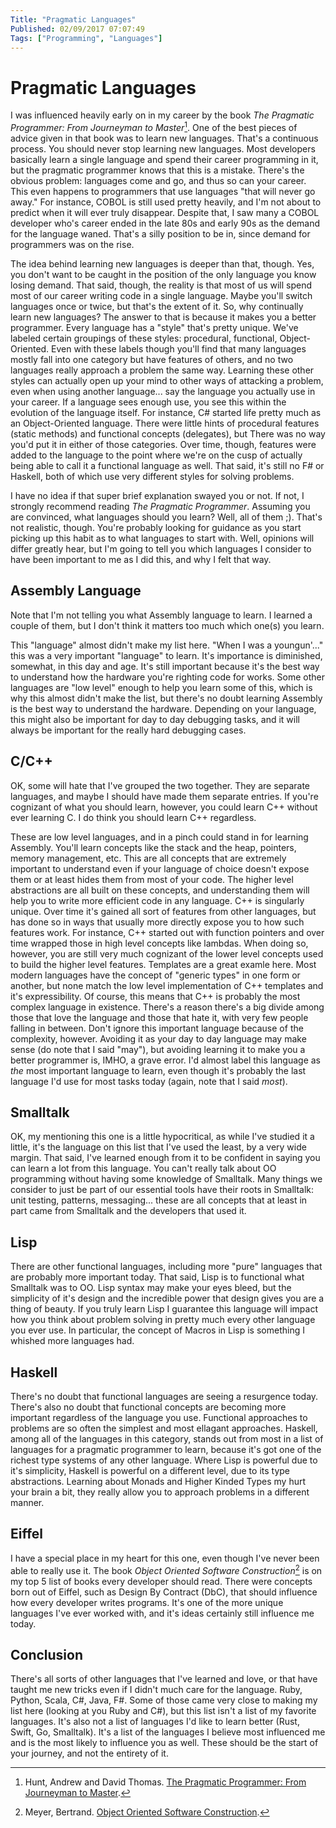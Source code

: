 ```yaml
---
Title: "Pragmatic Languages"
Published: 02/09/2017 07:07:49
Tags: ["Programming", "Languages"]
---
```


# Pragmatic Languages

I was influenced heavily early on in my career by the book *The Pragmatic Programmer: From Journeyman to Master*[^1]. One of the
best pieces of advice given in that book was to learn new languages. That's a continuous process. You should never stop learning
new languages. Most developers basically learn a single language and spend their career programming in it, but the pragmatic
programmer knows that this is a mistake. There's the obvious problem: languages come and go, and thus so can your career.
This even happens to programmers that use languages "that will never go away." For instance, COBOL is still used pretty heavily,
and I'm not about to predict when it will ever truly disappear. Despite that, I saw many a COBOL developer who's career ended
in the late 80s and early 90s as the demand for the language waned. That's a silly position to be in, since demand for programmers
was on the rise.

The idea behind learning new languages is deeper than that, though. Yes, you don't want to be caught in the position of the only
language you know losing demand. That said, though, the reality is that most of us will spend most of our career writing code
in a single language. Maybe you'll switch languages once or twice, but that's the extent of it. So, why continually learn new
languages? The answer to that is because it makes you a better programmer. Every language has a "style" that's pretty unique.
We've labeled certain groupings of these styles: procedural, functional, Object-Oriented. Even with these labels though
you'll find that many languages mostly fall into one category but have features of others, and no two languages really
approach a problem the same way. Learning these other styles can actually open up your mind to other ways of attacking a
problem, even when using another language... say the language you actually use in your career. If a language sees enough use,
you see this within the evolution of the language itself. For instance, C# started life pretty much as an Object-Oriented
language. There were little hints of procedural features (static methods) and functional concepts (delegates), but There
was no way you'd put it in either of those categories. Over time, though, features were added to the language to the point
where we're on the cusp of actually being able to call it a functional language as well. That said, it's still no F# or
Haskell, both of which use very different styles for solving problems.

I have no idea if that super brief explanation swayed you or not. If not, I strongly recommend reading *The Pragmatic Programmer*.
Assuming you are convinced, what languages should you learn? Well, all of them ;). That's not realistic, though. You're
probably looking for guidance as you start picking up this habit as to what languages to start with. Well, opinions will
differ greatly hear, but I'm going to tell you which languages I consider to have been important to me as I did this, and
why I felt that way.

## Assembly Language

Note that I'm not telling you what Assembly language to learn. I learned a couple of them, but I don't think it matters too
much which one(s) you learn.

This "language" almost didn't make my list here. "When I was a youngun'..." this was a very important "language" to learn.
It's importance is diminished, somewhat, in this day and age. It's still important because it's the best way to understand
how the hardware you're righting code for works. Some other languages are "low level" enough to help you learn some of this,
which is why this almost didn't make the list, but there's no doubt learning Assembly is the best way to understand the
hardware. Depending on your language, this might also be important for day to day debugging tasks, and it will always
be important for the really hard debugging cases.

## C/C++

OK, some will hate that I've grouped the two together. They are separate languages, and maybe I should have made them separate
entries. If you're cognizant of what you should learn, however, you could learn C++ without ever learning C. I do think you
should learn C++ regardless.

These are low level languages, and in a pinch could stand in for learning Assembly. You'll learn concepts like the stack and
the heap, pointers, memory management, etc. This are all concepts that are extremely important to understand even if your
language of choice doesn't expose them or at least hides them from most of your code. The higher level abstractions are all
built on these concepts, and understanding them will help you to write more efficient code in any language. C++ is singularly
unique. Over time it's gained all sort of features from other languages, but has done so in ways that usually more directly
expose you to how such features work. For instance, C++ started out with function pointers and over time wrapped those
in high level concepts like lambdas. When doing so, however, you are still very much cognizant of the lower level concepts
used to build the higher level features. Templates are a great examle here. Most modern languages have the concept of
"generic types" in one form or another, but none match the low level implementation of C++ templates and it's expressibility.
Of course, this means that C++ is probably the most complex language in existence. There's a reason there's a big divide
among those that love the language and those that hate it, with very few people falling in between. Don't ignore this
important language because of the complexity, however. Avoiding it as your day to day language may make sense (do note that
I said "may"), but avoiding learning it to make you a better programmer is, IMHO, a grave error. I'd almost label this
language as *the* most important language to learn, even though it's probably the last language I'd use for most tasks
today (again, note that I said *most*).

## Smalltalk

OK, my mentioning this one is a little hypocritical, as while I've studied it a little, it's the language on this list
that I've used the least, by a very wide margin. That said, I've learned enough from it to be confident in saying you
can learn a lot from this language. You can't really talk about OO programming without having some knowledge of Smalltalk.
Many things we consider to just be part of our essential tools have their roots in Smalltalk: unit testing, patterns,
messaging... these are all concepts that at least in part came from Smalltalk and the developers that used it.

## Lisp

There are other functional languages, including more "pure" languages that are probably more important today. That said,
Lisp is to functional what Smalltalk was to OO. Lisp syntax may make your eyes bleed, but the simplicity of it's design
and the incredible power that design gives you are a thing of beauty. If you truly learn Lisp I guarantee this language
will impact how you think about problem solving in pretty much every other language you ever use. In particular,
the concept of Macros in Lisp is something I whished more languages had.

## Haskell

There's no doubt that functional languages are seeing a resurgence today. There's also no doubt that functional concepts
are becoming more important regardless of the language you use. Functional approaches to problems are so often the
simplest and most ellagant approaches. Haskell, among all of the languages in this category, stands out from most
in a list of languages for a pragmatic programmer to learn, because it's got one of the richest type systems of any
other language. Where Lisp is powerful due to it's simplicity, Haskell is powerful on a different level, due to its
type abstractions. Learning about Monads and Higher Kinded Types my hurt your brain a bit, they really allow you to
approach problems in a different manner.

## Eiffel

I have a special place in my heart for this one, even though I've never been able to really use it. The book
*Object Oriented Software Construction*[^2] is on my top 5 list of books every developer should read. There were
concepts born out of Eiffel, such as Design By Contract (DbC), that should influence how every developer writes
programs. It's one of the more unique languages I've ever worked with, and it's ideas certainly still influence
me today.

## Conclusion

There's all sorts of other languages that I've learned and love, or that have taught me new tricks even if I didn't
much care for the language. Ruby, Python, Scala, C#, Java, F#. Some of those came very close to making my list here
(looking at you Ruby and C#), but this list isn't a list of my favorite languages. It's also not a list of languages
I'd like to learn better (Rust, Swift, Go, Smalltalk). It's a list of the languages I believe most influenced me and is the most
likely to influence you as well. These should be the start of your journey, and not the entirety of it.

[^1]: Hunt, Andrew and David Thomas. [The Pragmatic Programmer: From Journeyman to Master](https://www.amazon.com/Pragmatic-Programmer-Journeyman-Master/dp/020161622X/ref=sr_1_1?ie=UTF8&qid=1486642301&sr=8-1&keywords=the+pragmatic+programmer).
[^2]: Meyer, Bertrand. [Object Oriented Software Construction](https://www.amazon.com/Object-Oriented-Software-Construction-Book-CD-ROM/dp/0136291554/ref=sr_1_1?s=books&ie=UTF8&qid=1486647602&sr=1-1&keywords=object+oriented+software+construction).